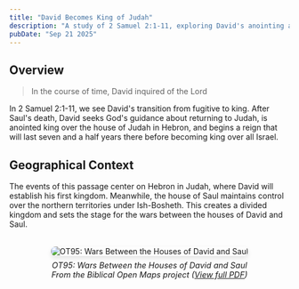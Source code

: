 ```yaml
---
title: "David Becomes King of Judah"
description: "A study of 2 Samuel 2:1-11, exploring David's anointing as king over Judah and the beginning of his reign."
pubDate: "Sep 21 2025"
---
```


## Overview

> In the course of time, David inquired of the Lord

In 2 Samuel 2:1-11, we see David's transition from fugitive to king. After Saul's death, David seeks God's guidance about returning to Judah, is anointed king over the house of Judah in Hebron, and begins a reign that will last seven and a half years there before becoming king over all Israel.

## Geographical Context

The events of this passage center on Hebron in Judah, where David will establish his first kingdom. Meanwhile, the house of Saul maintains control over the northern territories under Ish-Bosheth. This creates a divided kingdom and sets the stage for the wars between the houses of David and Saul.

<div style="text-align: center; margin: 2rem 0;">
  <img src="/OT95-Wars-Between-Houses-David-Saul.jpg" alt="OT95: Wars Between the Houses of David and Saul" style="max-width: 100%; height: auto; border-radius: 8px; box-shadow: 0 4px 8px rgba(0,0,0,0.1);" />
  <p style="font-size: 0.9rem; color: var(--color-text-light); margin-top: 0.5rem; font-style: italic;">
    OT95: Wars Between the Houses of David and Saul<br>
    From the Biblical Open Maps project
    (<a href="/OT95-Wars-Between-Houses-David-Saul.pdf" target="_blank">View full PDF</a>)
  </p>
</div>
